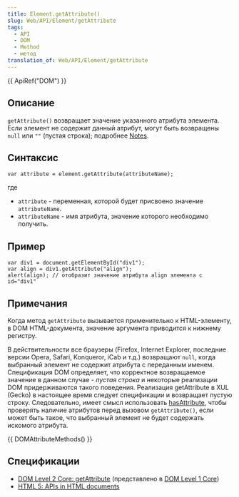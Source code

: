 ```yaml
---
title: Element.getAttribute()
slug: Web/API/Element/getAttribute
tags:
  - API
  - DOM
  - Method
  - метод
translation_of: Web/API/Element/getAttribute
---
```


{{ ApiRef("DOM") }}

## Описание

`getAttribute()` возвращает значение указанного атрибута элемента. Если элемент не содержит данный атрибут, могут быть возвращены `null` или `""` (пустая строка); подробнее [Notes](#notes).

## Синтаксис

```
var attribute = element.getAttribute(attributeName);
```

где

- `attribute` - переменная, которой будет присвоено значение `attributeName`.
- `attributeName` - имя атрибута, значение которого необходимо получить.

## Пример

```
var div1 = document.getElementById("div1");
var align = div1.getAttribute("align");
alert(align); // отобразит значение атрибута align элемента с id="div1"
```

## Примечания

Когда метод `getAttribute` вызывается применительно к HTML-элементу, в DOM HTML-документа, значение аргумента приводится к нижнему регистру.

В действительности все браузеры (Firefox, Internet Explorer, последние версии Opera, Safari, Konqueror, iCab и т.д.) возвращают `null`, когда выбранный элемент не содержит атрибута с переданным именем. Спецификация DOM определяет, что корректное возвращаемое значение в данном случае - _пустая строка_ и некоторые реализации DOM придерживаются такого поведения. Реализация getAttribute в XUL (Gecko) в настоящее время следует спецификации и возвращает пустую строку. Следовательно, имеет смысл использовать [hasAttribute](/en/DOM/element.hasAttribute), чтобы проверять наличие атрибутов перед вызовом `getAttribute()`, если может быть такое, что выбранный элемент не будет содержать искомого атрибута.

{{ DOMAttributeMethods() }}

## Спецификации

- [DOM Level 2 Core: getAttribute](http://www.w3.org/TR/DOM-Level-2-Core/core.html#ID-666EE0F9) (представлено в [DOM Level 1 Core](http://www.w3.org/TR/REC-DOM-Level-1/level-one-core.html#method-getAttribute))
- [HTML 5: APIs in HTML documents](http://www.whatwg.org/specs/web-apps/current-work/multipage/dom.html#apis-in-html-documents)
